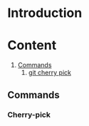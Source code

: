 # Introduction

# Content
1. [Commands](#commands)
   1. [git cherry pick](#cherry-pick)

## Commands

### Cherry-pick